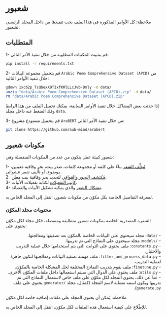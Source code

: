 # شعبور

ملاحظة: كل الأوامر المذكورة في هذا الملف يجب تنفيذها من داخل المجلد الرئيسي لشعبور.

## المتطلبات

1- قم بتثبيت المكتبات المطلوبة من خلال تنفيذ الأمر التالي:

```bash
pip install -r requirements.txt
```

2- قم بتحميل مجموعة البيانات `Arabic Poem Comprehensive Dataset (APCD)` من خلال تنفيذ الأوامر التالية:

```bash
gdown 1xcb2p_TsQbexX9TIxfKMlLLcJvb-Dmly -O data/
unzip "data/Arabic Poem Comprehensive Dataset (APCD).zip" -d data/
rm "data/Arabic Poem Comprehensive Dataset (APCD).zip"
```

إذا حدثت بعض المشاكل خلال تنفيذ الأوامر السابقة، يمكنك تحميل الملف من [هذا](https://drive.google.com/open?id=1xcb2p_TsQbexX9TIxfKMlLLcJvb-Dmly) الرابط وفك الضغط عنه داخل مجلد `data`.
  
3- قم بتحميل مستودع مشروع `AraBERT` من خلال تنفيذ الأمر التالي:

```bash
git clone https://github.com/aub-mind/arabert
```

## مكونات شعبور

شعبور كبيئة عمل يتكون من عدد من المكونات المنفصلة وهي:

1- [مُؤلِّف الشعر](/generator) بناءً على كلمة أو مجموعة كلمات، صدر بيت، بحر وقافية معينين، موضوع، أو تأليف شعر عشوائي.  
2- [مُكتشف البحور والقوافي](/detector) لتحديد بحر وقافية بيت معيّن.  
3- [كاتِب التفعيلات](/footer) لكتابة تفعيلات الأبيات.  
4- [مِشكال الشعر](/diacritizer) والذي يمكنه تشكيل الأبيات والقصائد.  

لمعرفة التفاصيل الخاصة بكل مكوّن من مكونات شعبور، انتقل إلى المجلد الخاص به.

### محتويات مجلد المكوّن

الشفرة المصدرية الخاصة بمكونات شعبور متطابقة ومنفصلة، فكل مجلد لكل مكوّن يحتوي على:

<p dir="rtl">
- <code>/data</code>: مجلد سيحتوي على البيانات الخاصة بالمكوّن بعد تصفيتها ومعالجتها.<br>
- <code>/models</code>: مجلد سيحتوي على النماذج التي تم تدريبها.<br> 
- <code>constants.py</code>: ملف يحتوي على الثوابت التي يتم استخدامها خلال عملية التدريب والاختبار.<br>
- <code>filter_and_process_data.py</code>: ملف مهمته تصفية البيانات ومعالجتها لتكون جاهزة لعملية التدريب.<br>
- <code>finetune.py</code>: ملف يقوم بتدريب النماذج المختلفة لحل المشكلة الخاصة بالمكوّن.<br>
- <code>utils.py</code>: ملف يحتوي على الدوال التي سيتم استعمالها داخل ملفات المكوّن الأخرى.<br>
- عدا عن ذلك، يحتوي المجلد لكل مكوّن على ملف خاص لاستعمال النماذج التي تم تدريبها ويكون اسمه مشابه لاسم المجلد (كمثال، مجلد <code>/generator</code> يحتوي على ملف <code>generate.py</code>).

</p>

ملاحظة: يُمكن أن يحتوي المجلد على ملفات إضافية خاصة لكل مكوّن.

للإطّلاع على كيفية استعمال هذه الملفات لكل مكوّن، انتقل إلى المجلد الخاص به.
